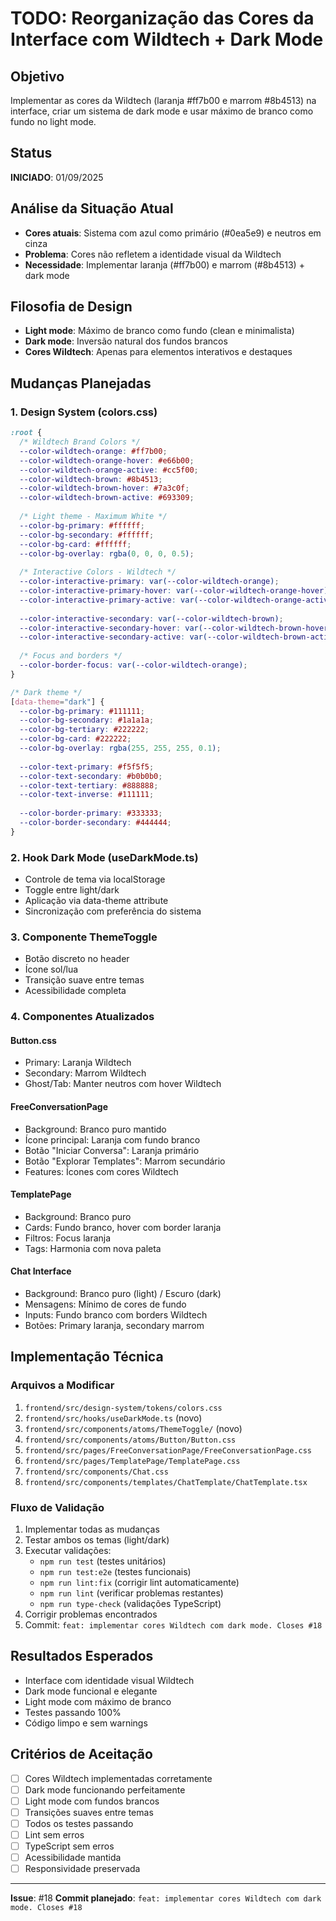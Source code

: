# TODO: Reorganização das Cores da Interface com Wildtech + Dark Mode

## Objetivo
Implementar as cores da Wildtech (laranja #ff7b00 e marrom #8b4513) na interface, criar um sistema de dark mode e usar máximo de branco como fundo no light mode.

## Status
**INICIADO**: 01/09/2025

## Análise da Situação Atual
- **Cores atuais**: Sistema com azul como primário (#0ea5e9) e neutros em cinza
- **Problema**: Cores não refletem a identidade visual da Wildtech
- **Necessidade**: Implementar laranja (#ff7b00) e marrom (#8b4513) + dark mode

## Filosofia de Design
- **Light mode**: Máximo de branco como fundo (clean e minimalista)
- **Dark mode**: Inversão natural dos fundos brancos
- **Cores Wildtech**: Apenas para elementos interativos e destaques

## Mudanças Planejadas

### 1. Design System (colors.css)
```css
:root {
  /* Wildtech Brand Colors */
  --color-wildtech-orange: #ff7b00;
  --color-wildtech-orange-hover: #e66b00;
  --color-wildtech-orange-active: #cc5f00;
  --color-wildtech-brown: #8b4513;
  --color-wildtech-brown-hover: #7a3c0f;
  --color-wildtech-brown-active: #693309;
  
  /* Light theme - Maximum White */
  --color-bg-primary: #ffffff;
  --color-bg-secondary: #ffffff; 
  --color-bg-card: #ffffff;
  --color-bg-overlay: rgba(0, 0, 0, 0.5);
  
  /* Interactive Colors - Wildtech */
  --color-interactive-primary: var(--color-wildtech-orange);
  --color-interactive-primary-hover: var(--color-wildtech-orange-hover);
  --color-interactive-primary-active: var(--color-wildtech-orange-active);
  
  --color-interactive-secondary: var(--color-wildtech-brown);
  --color-interactive-secondary-hover: var(--color-wildtech-brown-hover);
  --color-interactive-secondary-active: var(--color-wildtech-brown-active);
  
  /* Focus and borders */
  --color-border-focus: var(--color-wildtech-orange);
}

/* Dark theme */
[data-theme="dark"] {
  --color-bg-primary: #111111;
  --color-bg-secondary: #1a1a1a;
  --color-bg-tertiary: #222222;
  --color-bg-card: #222222;
  --color-bg-overlay: rgba(255, 255, 255, 0.1);
  
  --color-text-primary: #f5f5f5;
  --color-text-secondary: #b0b0b0;
  --color-text-tertiary: #888888;
  --color-text-inverse: #111111;
  
  --color-border-primary: #333333;
  --color-border-secondary: #444444;
}
```

### 2. Hook Dark Mode (useDarkMode.ts)
- Controle de tema via localStorage
- Toggle entre light/dark
- Aplicação via data-theme attribute
- Sincronização com preferência do sistema

### 3. Componente ThemeToggle
- Botão discreto no header
- Ícone sol/lua
- Transição suave entre temas
- Acessibilidade completa

### 4. Componentes Atualizados

#### Button.css
- Primary: Laranja Wildtech
- Secondary: Marrom Wildtech
- Ghost/Tab: Manter neutros com hover Wildtech

#### FreeConversationPage
- Background: Branco puro mantido
- Ícone principal: Laranja com fundo branco
- Botão "Iniciar Conversa": Laranja primário
- Botão "Explorar Templates": Marrom secundário
- Features: Ícones com cores Wildtech

#### TemplatePage
- Background: Branco puro
- Cards: Fundo branco, hover com border laranja
- Filtros: Focus laranja
- Tags: Harmonia com nova paleta

#### Chat Interface
- Background: Branco puro (light) / Escuro (dark)
- Mensagens: Mínimo de cores de fundo
- Inputs: Fundo branco com borders Wildtech
- Botões: Primary laranja, secondary marrom

## Implementação Técnica

### Arquivos a Modificar
1. `frontend/src/design-system/tokens/colors.css`
2. `frontend/src/hooks/useDarkMode.ts` (novo)
3. `frontend/src/components/atoms/ThemeToggle/` (novo)
4. `frontend/src/components/atoms/Button/Button.css`
5. `frontend/src/pages/FreeConversationPage/FreeConversationPage.css`
6. `frontend/src/pages/TemplatePage/TemplatePage.css`
7. `frontend/src/components/Chat.css`
8. `frontend/src/components/templates/ChatTemplate/ChatTemplate.tsx`

### Fluxo de Validação
1. Implementar todas as mudanças
2. Testar ambos os temas (light/dark)
3. Executar validações:
   - `npm run test` (testes unitários)
   - `npm run test:e2e` (testes funcionais)
   - `npm run lint:fix` (corrigir lint automaticamente)
   - `npm run lint` (verificar problemas restantes)
   - `npm run type-check` (validações TypeScript)
4. Corrigir problemas encontrados
5. Commit: `feat: implementar cores Wildtech com dark mode. Closes #18`

## Resultados Esperados
- Interface com identidade visual Wildtech
- Dark mode funcional e elegante
- Light mode com máximo de branco
- Testes passando 100%
- Código limpo e sem warnings

## Critérios de Aceitação
- [ ] Cores Wildtech implementadas corretamente
- [ ] Dark mode funcionando perfeitamente
- [ ] Light mode com fundos brancos
- [ ] Transições suaves entre temas
- [ ] Todos os testes passando
- [ ] Lint sem erros
- [ ] TypeScript sem erros
- [ ] Acessibilidade mantida
- [ ] Responsividade preservada

---
**Issue**: #18
**Commit planejado**: `feat: implementar cores Wildtech com dark mode. Closes #18`